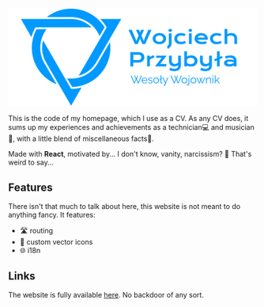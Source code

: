 ![WPWW](public/pics/wpww_splash.svg)

This is the code of my homepage, which I use as a CV. As any CV does, it sums up my experiences and achievements as a technician💻 and musician🎸, with a little blend of miscellaneous facts🍿.

Made with **React**, motivated by... I don't know, vanity, narcissism? 🎈 That's weird to say...

## Features
There isn't that much to talk about here, this website is not meant to do anything fancy. It features:
- 🛣️ routing
- 🎨 custom vector icons
- 🌐 i18n

## Links
The website is fully available [here](http://wpww.pl). No backdoor of any sort.